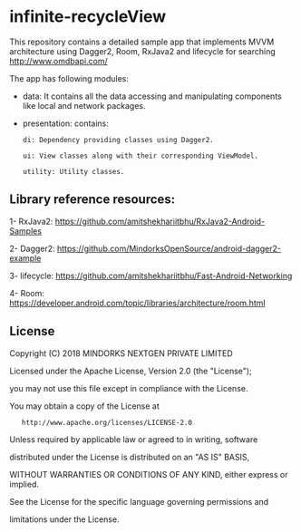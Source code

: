 # infinite-recycleView

This repository contains a detailed sample app that implements MVVM architecture using Dagger2, Room, RxJava2 and lifecycle for searching http://www.omdbapi.com/ 

The app has following modules:

- data: It contains all the data accessing and manipulating components like local and network packages.

- presentation: contains: 

      di: Dependency providing classes using Dagger2.

      ui: View classes along with their corresponding ViewModel.

      utility: Utility classes.




## Library reference resources:

   1- RxJava2: https://github.com/amitshekhariitbhu/RxJava2-Android-Samples

   2- Dagger2: https://github.com/MindorksOpenSource/android-dagger2-example

   3- lifecycle: https://github.com/amitshekhariitbhu/Fast-Android-Networking

   4- Room: https://developer.android.com/topic/libraries/architecture/room.html




## License

   Copyright (C) 2018 MINDORKS NEXTGEN PRIVATE LIMITED
   

   Licensed under the Apache License, Version 2.0 (the "License");
   
   you may not use this file except in compliance with the License.
   
   You may obtain a copy of the License at
   

       http://www.apache.org/licenses/LICENSE-2.0
       

   Unless required by applicable law or agreed to in writing, software
   
   distributed under the License is distributed on an "AS IS" BASIS,
   
   WITHOUT WARRANTIES OR CONDITIONS OF ANY KIND, either express or implied.
   
   See the License for the specific language governing permissions and
   
   limitations under the License.
   
